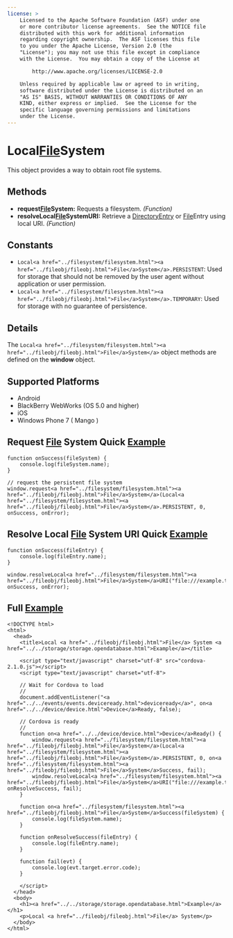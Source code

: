 ```yaml
---
license: >
    Licensed to the Apache Software Foundation (ASF) under one
    or more contributor license agreements.  See the NOTICE file
    distributed with this work for additional information
    regarding copyright ownership.  The ASF licenses this file
    to you under the Apache License, Version 2.0 (the
    "License"); you may not use this file except in compliance
    with the License.  You may obtain a copy of the License at

        http://www.apache.org/licenses/LICENSE-2.0

    Unless required by applicable law or agreed to in writing,
    software distributed under the License is distributed on an
    "AS IS" BASIS, WITHOUT WARRANTIES OR CONDITIONS OF ANY
    KIND, either express or implied.  See the License for the
    specific language governing permissions and limitations
    under the License.
---
```


Local<a href="../filesystem/filesystem.html"><a href="../fileobj/fileobj.html">File</a>System</a>
===============

This object provides a way to obtain root file systems.

Methods
----------

- __request<a href="../filesystem/filesystem.html"><a href="../fileobj/fileobj.html">File</a>System</a>:__ Requests a filesystem. _(Function)_
- __resolveLocal<a href="../filesystem/filesystem.html"><a href="../fileobj/fileobj.html">File</a>System</a>URI:__ Retrieve a <a href="../directoryentry/directoryentry.html">DirectoryEntry</a> or <a href="../fileentry/fileentry.html"><a href="../fileobj/fileobj.html">File</a>Entry</a> using local URI. _(Function)_

Constants
---------

- `Local<a href="../filesystem/filesystem.html"><a href="../fileobj/fileobj.html">File</a>System</a>.PERSISTENT`: Used for storage that should not be removed by the user agent without application or user permission.
- `Local<a href="../filesystem/filesystem.html"><a href="../fileobj/fileobj.html">File</a>System</a>.TEMPORARY`: Used for storage with no guarantee of persistence.

Details
-------

The `Local<a href="../filesystem/filesystem.html"><a href="../fileobj/fileobj.html">File</a>System</a>` object methods are defined on the __window__ object.

Supported Platforms
-------------------

- Android
- BlackBerry WebWorks (OS 5.0 and higher)
- iOS
- Windows Phone 7 ( Mango )

Request <a href="../fileobj/fileobj.html">File</a> System Quick <a href="../../storage/storage.opendatabase.html">Example</a>
---------------------------------

	function onSuccess(fileSystem) {
		console.log(fileSystem.name);
	}
	
	// request the persistent file system
	window.request<a href="../filesystem/filesystem.html"><a href="../fileobj/fileobj.html">File</a>System</a>(Local<a href="../filesystem/filesystem.html"><a href="../fileobj/fileobj.html">File</a>System</a>.PERSISTENT, 0, onSuccess, onError);

Resolve Local <a href="../fileobj/fileobj.html">File</a> System URI Quick <a href="../../storage/storage.opendatabase.html">Example</a>
-------------------------------------------

	function onSuccess(fileEntry) {
		console.log(fileEntry.name);
	}

	window.resolveLocal<a href="../filesystem/filesystem.html"><a href="../fileobj/fileobj.html">File</a>System</a>URI("file:///example.txt", onSuccess, onError);
	
Full <a href="../../storage/storage.opendatabase.html">Example</a>
------------


    <!DOCTYPE html>
    <html>
      <head>
        <title>Local <a href="../fileobj/fileobj.html">File</a> System <a href="../../storage/storage.opendatabase.html">Example</a></title>

        <script type="text/javascript" charset="utf-8" src="cordova-2.1.0.js"></script>
        <script type="text/javascript" charset="utf-8">

        // Wait for Cordova to load
        //
        document.addEventListener("<a href="../../events/events.deviceready.html">deviceready</a>", on<a href="../../device/device.html">Device</a>Ready, false);

        // Cordova is ready
        //
        function on<a href="../../device/device.html">Device</a>Ready() {
			window.request<a href="../filesystem/filesystem.html"><a href="../fileobj/fileobj.html">File</a>System</a>(Local<a href="../filesystem/filesystem.html"><a href="../fileobj/fileobj.html">File</a>System</a>.PERSISTENT, 0, on<a href="../filesystem/filesystem.html"><a href="../fileobj/fileobj.html">File</a>System</a>Success, fail);
			window.resolveLocal<a href="../filesystem/filesystem.html"><a href="../fileobj/fileobj.html">File</a>System</a>URI("file:///example.txt", onResolveSuccess, fail);
        }

		function on<a href="../filesystem/filesystem.html"><a href="../fileobj/fileobj.html">File</a>System</a>Success(fileSystem) {
			console.log(fileSystem.name);
		}

		function onResolveSuccess(fileEntry) {
			console.log(fileEntry.name);
		}
		
		function fail(evt) {
			console.log(evt.target.error.code);
		}
		
        </script>
      </head>
      <body>
        <h1><a href="../../storage/storage.opendatabase.html">Example</a></h1>
        <p>Local <a href="../fileobj/fileobj.html">File</a> System</p>
      </body>
    </html>
